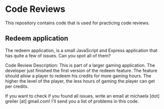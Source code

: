 # Code Reviews
This repository contains code that is used for practicing code reviews.

## Redeem application
The redeem application, is a small JavaScript and Express application that has quite a few of issues. Can you spot all of them?  

Code Review Description:
This is part of a larger gaming application. The developer just finished the first version of the redeem feature. The feature should allow a player to redeem his credits for more gaming hours.
The higher the level of the player, the less hours of gaming the player can get per credits.

If you want to check if you found all issues, write an email at michaela [dot] greiler [at] gmail.com! I'll send you a list of problems in this code.
